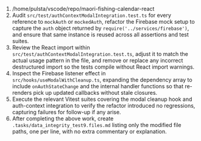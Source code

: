 1. /home/pulsta/vscode/repo/maori-fishing-calendar-react
2. Audit `src/test/authContextModalIntegration.test.ts` for every reference to `mockAuth` or `mockedAuth`, refactor the Firebase mock setup to capture the `auth` object returned by `require('../services/firebase')`, and ensure that same instance is reused across all assertions and test suites.
3. Review the React import within `src/test/authContextModalIntegration.test.ts`, adjust it to match the actual usage pattern in the file, and remove or replace any incorrect destructured import so the tests compile without React import warnings.
4. Inspect the Firebase listener effect in `src/hooks/useModalWithCleanup.ts`, expanding the dependency array to include `onAuthStateChange` and the internal handler functions so that re-renders pick up updated callbacks without stale closures.
5. Execute the relevant Vitest suites covering the modal cleanup hook and auth-context integration to verify the refactor introduced no regressions, capturing failures for follow-up if any arise.
6. After completing the above work, create `.tasks/data_integrity_test9.files.md` listing only the modified file paths, one per line, with no extra commentary or explanation.

